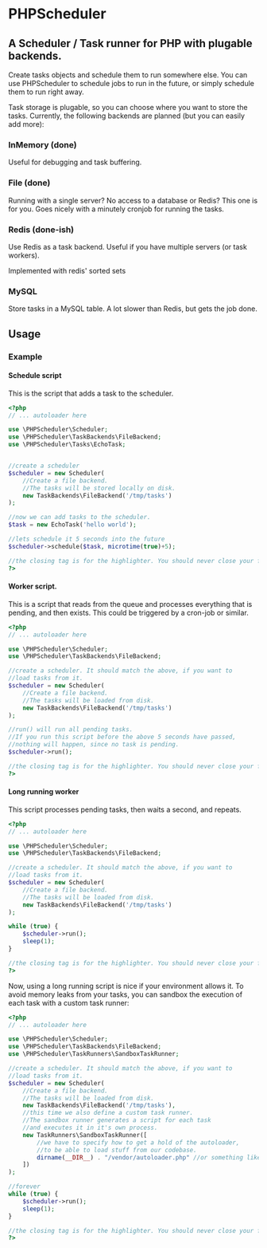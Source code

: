 PHPScheduler
============

A Scheduler / Task runner for PHP with plugable backends.
------------


Create tasks objects and schedule them to run somewhere else.
You can use PHPScheduler to schedule jobs to run in the future, or simply
schedule them to run right away.


Task storage is plugable, so you can choose where you want to store the tasks.
Currently, the following backends are planned (but you can easily add more):

### InMemory (done)
Useful for debugging and task buffering.

### File (done)
Running with a single server? No access to a database or Redis?
This one is for you. Goes nicely with a minutely cronjob for running the tasks.

### Redis (done-ish)
Use Redis as a task backend.
Useful if you have multiple servers (or task workers).

Implemented with redis' sorted sets

### MySQL
Store tasks in a MySQL table.
A lot slower than Redis, but gets the job done.




Usage
------------

### Example

#### Schedule script

This is the script that adds a task to the scheduler.

```php
<?php
// ... autoloader here

use \PHPScheduler\Scheduler;
use \PHPScheduler\TaskBackends\FileBackend;
use \PHPScheduler\Tasks\EchoTask;


//create a scheduler
$scheduler = new Scheduler(
    //Create a file backend.
    //The tasks will be stored locally on disk.
    new TaskBackends\FileBackend('/tmp/tasks')
);

//now we can add tasks to the scheduler.
$task = new EchoTask('hello world');

//lets schedule it 5 seconds into the future
$scheduler->schedule($task, microtime(true)+5);

//the closing tag is for the highlighter. You should never close your files.
?>
```

#### Worker script.

This is a script that reads from the queue and processes everything that is
pending, and then exists.
This could be triggered by a cron-job or similar.

```php
<?php
// ... autoloader here

use \PHPScheduler\Scheduler;
use \PHPScheduler\TaskBackends\FileBackend;

//create a scheduler. It should match the above, if you want to
//load tasks from it.
$scheduler = new Scheduler(
    //Create a file backend.
    //The tasks will be loaded from disk.
    new TaskBackends\FileBackend('/tmp/tasks')
);

//run() will run all pending tasks.
//If you run this script before the above 5 seconds have passed,
//nothing will happen, since no task is pending.
$scheduler->run();

//the closing tag is for the highlighter. You should never close your files.
?>
```


#### Long running worker

This script processes pending tasks, then waits a second, and repeats.

```php
<?php
// ... autoloader here

use \PHPScheduler\Scheduler;
use \PHPScheduler\TaskBackends\FileBackend;

//create a scheduler. It should match the above, if you want to
//load tasks from it.
$scheduler = new Scheduler(
    //Create a file backend.
    //The tasks will be loaded from disk.
    new TaskBackends\FileBackend('/tmp/tasks')
);

while (true) {
    $scheduler->run();
    sleep(1);
}

//the closing tag is for the highlighter. You should never close your files.
?>
```

Now, using a long running script is nice if your environment allows it.
To avoid memory leaks from your tasks, you can sandbox the execution of
each task with a custom task runner:

```php
<?php
// ... autoloader here

use \PHPScheduler\Scheduler;
use \PHPScheduler\TaskBackends\FileBackend;
use \PHPScheduler\TaskRunners\SandboxTaskRunner;

//create a scheduler. It should match the above, if you want to
//load tasks from it.
$scheduler = new Scheduler(
    //Create a file backend.
    //The tasks will be loaded from disk.
    new TaskBackends\FileBackend('/tmp/tasks'),
    //this time we also define a custom task runner.
    //The sandbox runner generates a script for each task
    //and executes it in it's own process.
    new TaskRunners\SandboxTaskRunner([
        //we have to specify how to get a hold of the autoloader,
        //to be able to load stuff from our codebase.
        dirname(__DIR__) . "/vendor/autoloader.php" //or something like this
    ])
);

//forever
while (true) {
    $scheduler->run();
    sleep(1);
}

//the closing tag is for the highlighter. You should never close your files.
?>
```

